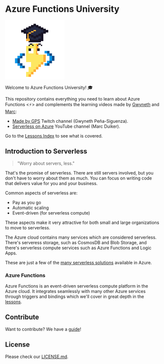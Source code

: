 # Azure Functions University

![Zappy student](./img/zappy-university-192.gif)

Welcome to Azure Functions University! 🎓

This repository contains everything you need to learn about Azure Functions &lt;⚡&gt; and complements the learning videos made by [Gwyneth](https://twitter.com/madebygps) and [Marc](https://twitter.com/marcduiker):

- [Made by GPS](https://www.twitch.tv/madebygps) Twitch channel (Gwyneth Peña-Siguenza).
- [Serverless on Azure](https://www.youtube.com/c/marcduiker-serverless) YouTube channel (Marc Duiker).

Go to the [Lessons Index](lessons/_index.md) to see what is covered.

## Introduction to Serverless

> "Worry about servers, less."

That's the promise of serverless. There are still servers involved, but you don't have to worry about them as much. You can focus on writing code that delivers value for you and your business.

Common aspects of serverless are:

- Pay as you go
- Automatic scaling
- Event-driven (for serverless compute)

These aspects make it very attractive for both small and large organizations to move to serverless.

The Azure cloud contains many services which are considered serverless. There's serveress storage, such as CosmosDB and Blob Storage, and there's serverless compute services such as Azure Functions and Logic Apps. 

These are just a few of the [many serverless solutions](https://azure.microsoft.com/en-us/solutions/serverless/#overview) available in Azure.

### Azure Functions

Azure Functions is an event-driven serverless compute platform in the Azure cloud. It integrates seamlessly with many other Azure services through triggers and bindings which we'll cover in great depth in the [lessons](./lessons/_index.md).

## Contribute

Want to contribute? We have a [guide](./CONTRIBUTING.md)!

## License

Please check our [LICENSE.md](./LICENSE.md).